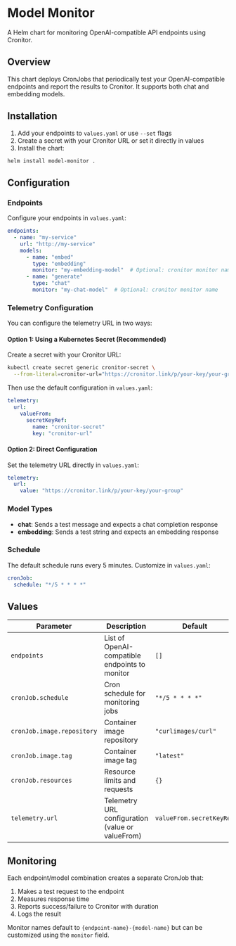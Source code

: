 # Model Monitor

A Helm chart for monitoring OpenAI-compatible API endpoints using Cronitor.

## Overview

This chart deploys CronJobs that periodically test your OpenAI-compatible endpoints and report the results to Cronitor. It supports both chat and embedding models.

## Installation

1. Add your endpoints to `values.yaml` or use `--set` flags
2. Create a secret with your Cronitor URL or set it directly in values
3. Install the chart:

```bash
helm install model-monitor .
```

## Configuration

### Endpoints

Configure your endpoints in `values.yaml`:

```yaml
endpoints:
  - name: "my-service"
    url: "http://my-service"
    models: 
      - name: "embed"
        type: "embedding"
        monitor: "my-embedding-model"  # Optional: cronitor monitor name
      - name: "generate"
        type: "chat"
        monitor: "my-chat-model"  # Optional: cronitor monitor name
```

### Telemetry Configuration

You can configure the telemetry URL in two ways:

#### Option 1: Using a Kubernetes Secret (Recommended)

Create a secret with your Cronitor URL:

```bash
kubectl create secret generic cronitor-secret \
  --from-literal=cronitor-url="https://cronitor.link/p/your-key/your-group"
```

Then use the default configuration in `values.yaml`:

```yaml
telemetry:
  url:
    valueFrom:
      secretKeyRef:
        name: "cronitor-secret"
        key: "cronitor-url"
```

#### Option 2: Direct Configuration

Set the telemetry URL directly in `values.yaml`:

```yaml
telemetry:
  url:
    value: "https://cronitor.link/p/your-key/your-group"
```

### Model Types

- **chat**: Sends a test message and expects a chat completion response
- **embedding**: Sends a test string and expects an embedding response

### Schedule

The default schedule runs every 5 minutes. Customize in `values.yaml`:

```yaml
cronJob:
  schedule: "*/5 * * * *"
```

## Values

| Parameter | Description | Default |
|-----------|-------------|---------|
| `endpoints` | List of OpenAI-compatible endpoints to monitor | `[]` |
| `cronJob.schedule` | Cron schedule for monitoring jobs | `"*/5 * * * *"` |
| `cronJob.image.repository` | Container image repository | `"curlimages/curl"` |
| `cronJob.image.tag` | Container image tag | `"latest"` |
| `cronJob.resources` | Resource limits and requests | `{}` |
| `telemetry.url` | Telemetry URL configuration (value or valueFrom) | `valueFrom.secretKeyRef` |

## Monitoring

Each endpoint/model combination creates a separate CronJob that:

1. Makes a test request to the endpoint
2. Measures response time
3. Reports success/failure to Cronitor with duration
4. Logs the result

Monitor names default to `{endpoint-name}-{model-name}` but can be customized using the `monitor` field.
